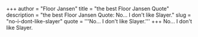 +++
author = "Floor Jansen"
title = "the best Floor Jansen Quote"
description = "the best Floor Jansen Quote: No... I don't like Slayer."
slug = "no-i-dont-like-slayer"
quote = '''No... I don't like Slayer.'''
+++
No... I don't like Slayer.

